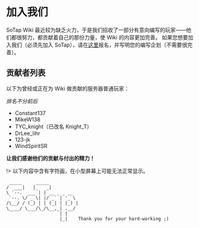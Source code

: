 # 加入我们

SoTap Wiki 最近较为缺乏火力，于是我们招收了一部分有意向编写的玩家——他们都很努力，都贡献着自己的那份力量，使 Wiki 的内容更加完善。
如果您想要加入我们（必须先加入 SoTap），请在[这里](https://g.sotap.org/d/82)报名，并写明您的编写企划（不需要很完善）。

## 贡献者列表

以下为曾经或正在为 Wiki 做贡献的服务器普通玩家：

*排名不分前后*

- Constant137
- MikeW138
- TYC_knight（已改名 Knight_T）
- DrLee_lihr
- 123-jk
- WindSpiritSR

**让我们感谢他们的贡献与付出的精力！**

!> 以下内容中含有字符画，在小型屏幕上可能无法正常显示。

```
 _____     _____           
/  ___|   |_   _|          
\ `--.  ___ | | __ _ _ __  
 `--. \/ _ \| |/ _` | '_ \ 
/\__/ / (_) | | (_| | |_) |
\____/ \___/\_/\__,_| .__/ 
                    | |    
                    |_|    Thank you for your hard-working ;)
```
